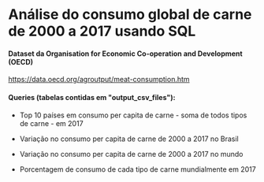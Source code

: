 # Análise do consumo global de carne de 2000 a 2017 usando SQL

#### Dataset da Organisation for Economic Co-operation and Development (OECD)
https://data.oecd.org/agroutput/meat-consumption.htm

#### Queries (tabelas contidas em "output_csv_files"):

- Top 10 países em consumo per capita de carne - soma de todos tipos de carne - em 2017

- Variação no consumo per capita de carne de 2000 a 2017 no Brasil

- Variação no consumo per capita de carne de 2000 a 2017 no mundo

- Porcentagem de consumo de cada tipo de carne mundialmente em 2017
